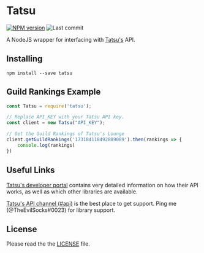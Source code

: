 Tatsu
====
[![NPM version](https://img.shields.io/npm/v/tatsu)](https://npmjs.com/package/tatsu) ![Last commit](https://img.shields.io/github/last-commit/theevilsocks/tatsu)  

A NodeJS wrapper for interfacing with [Tatsu's](https://tatsu.gg) API.

Installing
---


```
npm install --save tatsu
```

Guild Rankings Example
---

```js
const Tatsu = require('tatsu');

// Replace API_KEY with your Tatsu API key.
const client = new Tatsu("API_KEY");

// Get the Guild Rankings of Tatsu's Lounge
client.getGuildRankings('173184118492889089').then(rankings => {
	console.log(rankings)
})
```

Useful Links
---

[Tatsu's developer portal](https://dev.tatsu.gg/) contains very detailed information on how their API works, as well as which other libraries are available.

[Tatsu's API channel (#api)](https://discord.gg/tatsu) is the best place to get support. Ping me (@TheEvilSocks#0023) for library support.
 
License
---

Please read the the [LICENSE](LICENSE) file.
